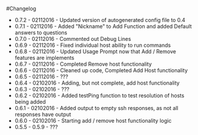#Changelog

- 0.7.2 - 02112016 - Updated version of autogenerated config file to 0.4
- 0.7.1 - 02112016 - Added "Nickname" to Add Function and added Default answers to questions
- 0.7.0 - 02112016 - Commented out Debug Lines
- 0.6.9 - 02112016 - Fixed individual host ability to run commands
- 0.6.8 - 02112016 - Updated Usage Prompt now that Add / Remove features are implements
- 0.6.7 - 02112016 - Completed Remove host functionality
- 0.6.6 - 02112016 - Cleaned up code, Completed Add Host functionality
- 0.6.5 - 02112016 - ???
- 0.6.4 - 02102016 - Adding, but not complete, add host functionality
- 0.6.3 - 02102016 - ???
- 0.6.2 - 02102016 - Added testPing function to test resolution of hosts being added
- 0.6.1 - 02102016 - Added output to empty ssh responses, as not all responses have output
- 0.6.0 - 02102016 - Starting add / remove host functionality logic
- 0.5.5 - 0.5.9    - ???
